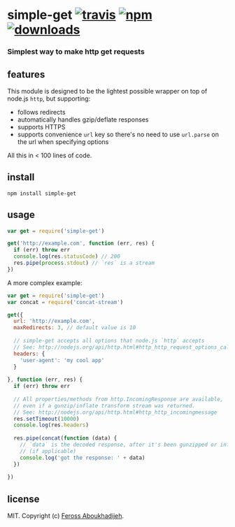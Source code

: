 # simple-get [![travis](https://img.shields.io/travis/feross/simple-get.svg)](https://travis-ci.org/feross/simple-get) [![npm](https://img.shields.io/npm/v/simple-get.svg)](https://npmjs.org/package/simple-get) [![downloads](https://img.shields.io/npm/dm/simple-get.svg)](https://npmjs.org/package/simple-get)

### Simplest way to make http get requests

## features

This module is designed to be the lightest possible wrapper on top of node.js `http`, but supporting:

- follows redirects
- automatically handles gzip/deflate responses
- supports HTTPS
- supports convenience `url` key so there's no need to use `url.parse` on the url when specifying options

All this in < 100 lines of code.

## install

```
npm install simple-get
```

## usage

```js
var get = require('simple-get')

get('http://example.com', function (err, res) {
  if (err) throw err
  console.log(res.statusCode) // 200
  res.pipe(process.stdout) // `res` is a stream
})
```

A more complex example:

```js
var get = require('simple-get')
var concat = require('concat-stream')

get({
  url: 'http://example.com',
  maxRedirects: 3, // default value is 10 
  
  // simple-get accepts all options that node.js `http` accepts
  // See: http://nodejs.org/api/http.html#http_http_request_options_callback
  headers: {
    'user-agent': 'my cool app'
  }
  
}, function (err, res) {
  if (err) throw err
  
  // All properties/methods from http.IncomingResponse are available,
  // even if a gunzip/inflate transform stream was returned.
  // See: http://nodejs.org/api/http.html#http_http_incomingmessage
  res.setTimeout(10000)
  console.log(res.headers)
  
  res.pipe(concat(function (data) {
    // `data` is the decoded response, after it's been gunzipped or inflated
    // (if applicable)
    console.log('got the response: ' + data)
  })
  
})
```

## license

MIT. Copyright (c) [Feross Aboukhadijeh](http://feross.org).
